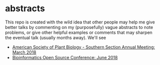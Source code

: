 # abstracts

This repo is created with the wild idea that other people may help me give
better talks by commenting on my (purposefully) vague abstracts to note problems,
or give other helpful examples or comments that may sharpen the eventual talk
(usually months away). We'll see


- [American Society of Plant Biology - Southern Section Annual Meeting: March 2018](./2018_03_ASPB_Regional_Keynote.md)
- [Bioinformatics Open Source Conference: June 2018](./2018_06_BOSC.md)
